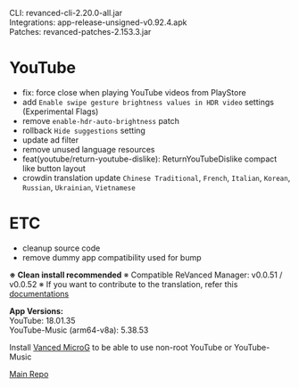 CLI: revanced-cli-2.20.0-all.jar  
Integrations: app-release-unsigned-v0.92.4.apk  
Patches: revanced-patches-2.153.3.jar  

YouTube
==
- fix: force close when playing YouTube videos from PlayStore
- add `Enable swipe gesture brightness values in HDR video` settings (Experimental Flags)
- remove `enable-hdr-auto-brightness` patch
- rollback `Hide suggestions` setting
- update ad filter
- remove unused language resources
- feat(youtube/return-youtube-dislike): ReturnYouTubeDislike compact like button layout
- crowdin translation update
`Chinese Traditional`, `French`, `Italian`, `Korean`, `Russian`, `Ukrainian`, `Vietnamese`

ETC
==
- cleanup source code
- remove dummy app compatibility used for bump

**※ Clean install recommended**
※ Compatible ReVanced Manager: v0.0.51 / v0.0.52
※ If you want to contribute to the translation, refer this [documentations](https://telegra.ph/How-to-contribute-to-Crowdin-translations-via-upload-of-stringsxml-file-11-10)
  
**App Versions:**  
YouTube: 18.01.35  
YouTube-Music (arm64-v8a): 5.38.53  

Install [Vanced MicroG](https://github.com/inotia00/VancedMicroG/releases) to be able to use non-root YouTube or YouTube-Music  

[Main Repo](https://github.com/NoName-exe/revanced-extended-mnml)  
